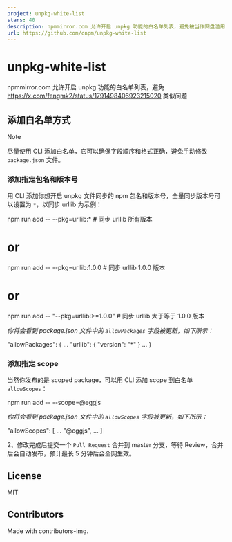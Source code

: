 ```yaml
---
project: unpkg-white-list
stars: 40
description: npmmirror.com 允许开启 unpkg 功能的白名单列表，避免被当作网盘滥用
url: https://github.com/cnpm/unpkg-white-list
---
```


unpkg-white-list
================

npmmirror.com 允许开启 unpkg 功能的白名单列表，避免 https://x.com/fengmk2/status/1791498406923215020 类似问题

添加白名单方式
-------

Note

尽量使用 CLI 添加白名单，它可以确保字段顺序和格式正确，避免手动修改 `package.json` 文件。

### 添加指定包名和版本号

用 CLI 添加你想开启 unpkg 文件同步的 npm 包名和版本号，全量同步版本号可以设置为 `*`，以同步 urllib 为示例：

npm run add -- --pkg=urllib:\* # 同步 urllib 所有版本
# or
npm run add -- --pkg=urllib:1.0.0 # 同步 urllib 1.0.0 版本
# or
npm run add -- "\--pkg=urllib:>=1.0.0" # 同步 urllib 大于等于 1.0.0 版本

_你将会看到 package.json 文件中的 `allowPackages` 字段被更新，如下所示：_

"allowPackages": {
  ...
  "urllib": {
    "version": "\*"
  }
  ...
}

### 添加指定 scope

当然你发布的是 scoped package，可以用 CLI 添加 scope 到白名单 `allowScopes`：

npm run add -- --scope=@eggjs

_你将会看到 package.json 文件中的 `allowScopes` 字段被更新，如下所示：_

"allowScopes": \[
  ...
  "@eggjs",
  ...
\]

2、修改完成后提交一个 `Pull Request` 合并到 master 分支，等待 Review，合并后会自动发布，预计最长 5 分钟后会全网生效。

License
-------

MIT

Contributors
------------

Made with contributors-img.
